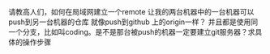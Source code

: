 请教高人们，如何在局域网建立一个remote 让我的两台机器中的一台机器可以push到另一台机器的仓库 就像push到github 上的origin一样？ 并且都是使用同一个分支，比如叫coding。是不是那台被push的机器一定要建立git服务器？求具体的操作步骤